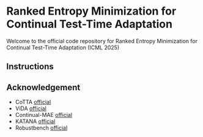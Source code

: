 # Ranked Entropy Minimization for Continual Test-Time Adaptation
Welcome to the official code repository for Ranked Entropy Minimization for Continual Test-Time Adaptation (ICML 2025)
## Instructions

## Acknowledgement 
+ CoTTA [official](https://github.com/qinenergy/cotta)
+ ViDA [official](https://github.com/Yangsenqiao/vida)
+ Continual-MAE [official](https://github.com/RanXu2000/continual-mae) 
+ KATANA [official](https://github.com/giladcohen/KATANA) 
+ Robustbench [official](https://github.com/RobustBench/robustbench) 
